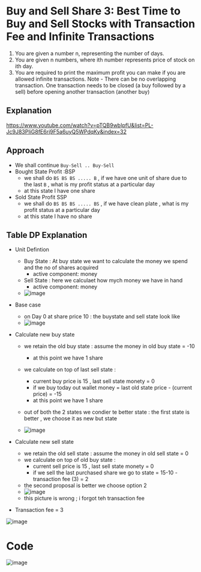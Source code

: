 # Buy and Sell Share 3: Best Time to Buy and Sell Stocks with Transaction Fee and Infinite Transactions
1. You are given a number n, representing the number of days.
2. You are given n numbers, where ith number represents price of stock on ith day.
3. You are required to print the maximum profit you can make if you are allowed infinite transactions.
Note - There can be no overlapping transaction. One transaction needs to be closed (a buy followed by a sell) before opening another transaction (another buy)



## Explanation
https://www.youtube.com/watch?v=pTQB9wbIpfU&list=PL-Jc9J83PIiG8fE6rj9F5a6uyQ5WPdqKy&index=32 



## Approach 
- We shall continue `Buy-Sell .. Buy-Sell`
- Bought State Profit :BSP
    - we shall do `BS BS BS ..... B` , if we have one unit of share due to the last `B` , what is my profit status at a particular day 
    - at this state I have one share  
- Sold State Profit SSP
    - we shall do `BS BS BS ..... BS` , if we have clean plate , what is my profit status at a particular day
    - at this state I have no share  



## Table DP Explanation 
- Unit Defintion 
   - Buy State : At buy state we want to calculate the money we spend and the no of shares acquired 
       - active component: money 
   - Sell State  : here we calculaet how mych money we have in hand
       - active component: money  
   - ![image](https://user-images.githubusercontent.com/8110582/171700076-568240ca-c196-4da5-b7c0-0a749d60c0d2.png)

- Base case
   - on Day 0 at share price 10 : the buystate and sell state look like
   - ![image](https://user-images.githubusercontent.com/8110582/171700233-0c8f6892-caff-4959-9b04-2831c2bc1f55.png)

- Calculate new buy state 
     - we retain the old buy state : assume the money in old buy state = -10
        - at this point we have 1 share  

     - we calculate on top of last sell state :
        - current buy price is 15 , last sell state monety = 0
        - if we buy today out wallet money = last old state price - (current price) = -15
        - at this point we have 1 share  
     - out of both the  2 states we condier te better state : the first state is better , we choose it as new but state
     - ![image](https://user-images.githubusercontent.com/8110582/171701245-5c427aa5-ff1c-4a09-94c0-d384f8d05b00.png)
 
- Calculate new sell state 
     -  we retain the old sell state : assume the money in old sell state =  0
     -  we calculate on top of old buy state :
        -  current sell price is 15 , last sell state monety = 0
        -  if we sell the last purchased share we go to state  = 15-10 - transaction fee (3) = 2
     - the second proposal is better we choose option 2
     - ![image](https://user-images.githubusercontent.com/8110582/171701726-061adf95-5c0c-4be1-b9f4-7c715f3f7e6a.png)
     - this picture is wrong ; i forgot teh transaction fee 


- Transaction fee = 3

![image](https://user-images.githubusercontent.com/8110582/187085847-6083b843-073e-4f42-9230-a139eea9c696.png)



# Code
![image](https://user-images.githubusercontent.com/8110582/171704035-a486ea81-a057-4659-8cb3-0d31f0ae7718.png)

